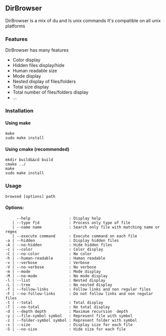 ## DirBrowser

DirBrowser is a  mix of du and ls unix commands
It's compatible on all unix platforms

### Features
DirBrowser has many features

- Color display
- Hidden files display/hide
- Human readable size
- Mode display
- Nested display of files/folders
- Total size display
- Total number of files/folders display
- ...

### Installation

#### Using make

	make
	sudo make install

#### Using cmake (recommended)
    
    mkdir build&&cd build
    cmake ../
    make
    sudo make install

### Usage

	browsed [options] path

#### Options:

         --help                 : Display help
       | --type f|d             : Process only type of file
       | --name name            : Search only file with matching name or regex
       | --execute command      : Execute command on each file
    -a | --hidden               : Display hidden files
    -A | --no-hidden            : Hide hidden files
    -c | --color                : Color display
    -C | --no-color             : No color
    -h | --human-readable       : Human readable
    -v | --verbose              : Verbose
    -V | --no-verbose           : No verbose
    -m | --mode                 : Mode display
    -M | --no-mode              : No mode display
    -l | --list                 : Nested display
    -L | --tree                 : No nested display
    -f | --follow-links         : Follow links and non regular files
    -F | --no-follow-links      : Do not follow links and non regular files
    -t | --total                : Total display
    -T | --no-total             : No total display
    -d | --depth depth          : Maximum recursion  depth 
    -y | --file-symbol symbol   : Represent file with symbol
    -z | --folder-symbol symbol : Represent folder with symbol
    -s | --size                 : Display size for each file
    -S | --no-size              : Hide size for each file

